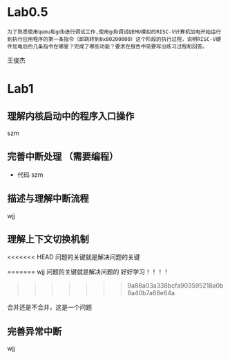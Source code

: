 # Lab0.5
	为了熟悉使用qemu和gdb进行调试工作,使用gdb调试QEMU模拟的RISC-V计算机加电开始运行到执行应用程序的第一条指令（即跳转到0x80200000）这个阶段的执行过程，说明RISC-V硬件加电后的几条指令在哪里？完成了哪些功能？要求在报告中简要写出练习过程和回答。
王俊杰
# Lab1
##  理解内核启动中的程序入口操作
szm

##  完善中断处理 （需要编程）
+ 代码
szm
## 描述与理解中断流程
wjj

## 理解上下文切换机制
<<<<<<< HEAD
问题的关键就是解决问题的关键

=======
wjj
问题的关键就是解决问题的
好好学习！！！！
>>>>>>> 9a88a03a338bcfa903595218a0b8a40b7a68e64a

合并还是不合并，这是一个问题

## 完善异常中断
wjj



